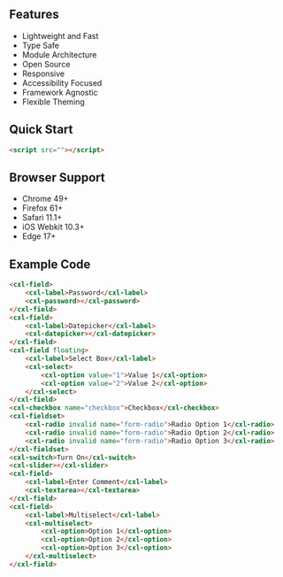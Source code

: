 ## Features

-   Lightweight and Fast
-   Type Safe
-   Module Architecture
-   Open Source
-   Responsive
-   Accessibility Focused
-   Framework Agnostic
-   Flexible Theming

## Quick Start

```html
<script src=""></script>
```

## Browser Support

-   Chrome 49+
-   Firefox 61+
-   Safari 11.1+
-   iOS Webkit 10.3+
-   Edge 17+

## Example Code

```html
<cxl-field>
	<cxl-label>Password</cxl-label>
	<cxl-password></cxl-password>
</cxl-field>
<cxl-field>
	<cxl-label>Datepicker</cxl-label>
	<cxl-datepicker></cxl-datepicker>
</cxl-field>
<cxl-field floating>
	<cxl-label>Select Box</cxl-label>
	<cxl-select>
		<cxl-option value="1">Value 1</cxl-option>
		<cxl-option value="2">Value 2</cxl-option>
	</cxl-select>
</cxl-field>
<cxl-checkbox name="checkbox">Checkbox</cxl-checkbox>
<cxl-fieldset>
	<cxl-radio invalid name="form-radio">Radio Option 1</cxl-radio>
	<cxl-radio invalid name="form-radio">Radio Option 2</cxl-radio>
	<cxl-radio invalid name="form-radio">Radio Option 3</cxl-radio>
</cxl-fieldset>
<cxl-switch>Turn On</cxl-switch>
<cxl-slider></cxl-slider>
<cxl-field>
	<cxl-label>Enter Comment</cxl-label>
	<cxl-textarea></cxl-textarea>
</cxl-field>
<cxl-field>
	<cxl-label>Multiselect</cxl-label>
	<cxl-multiselect>
		<cxl-option>Option 1</cxl-option>
		<cxl-option>Option 2</cxl-option>
		<cxl-option>Option 3</cxl-option>
	</cxl-multiselect>
</cxl-field>
```
